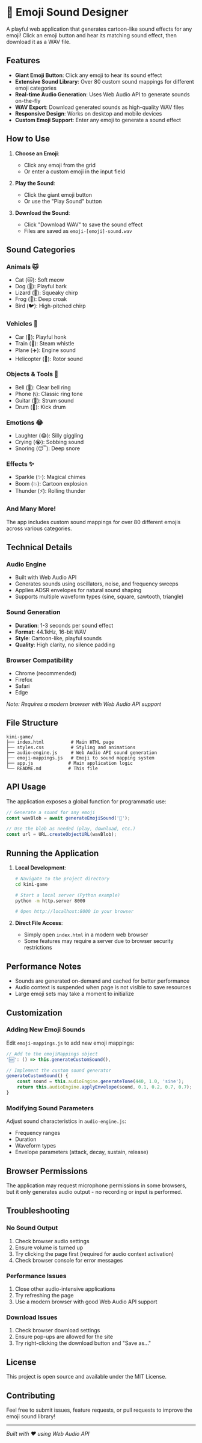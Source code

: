 # 🎵 Emoji Sound Designer

A playful web application that generates cartoon-like sound effects for any emoji! Click an emoji button and hear its matching sound effect, then download it as a WAV file.

## Features

- **Giant Emoji Button**: Click any emoji to hear its sound effect
- **Extensive Sound Library**: Over 80 custom sound mappings for different emoji categories
- **Real-time Audio Generation**: Uses Web Audio API to generate sounds on-the-fly
- **WAV Export**: Download generated sounds as high-quality WAV files
- **Responsive Design**: Works on desktop and mobile devices
- **Custom Emoji Support**: Enter any emoji to generate a sound effect

## How to Use

1. **Choose an Emoji**: 
   - Click any emoji from the grid
   - Or enter a custom emoji in the input field

2. **Play the Sound**:
   - Click the giant emoji button
   - Or use the "Play Sound" button

3. **Download the Sound**:
   - Click "Download WAV" to save the sound effect
   - Files are saved as `emoji-[emoji]-sound.wav`

## Sound Categories

### Animals 🐱
- Cat (🐱): Soft meow
- Dog (🐶): Playful bark
- Lizard (🦎): Squeaky chirp
- Frog (🐸): Deep croak
- Bird (🐦): High-pitched chirp

### Vehicles 🚗
- Car (🚗): Playful honk
- Train (🚂): Steam whistle
- Plane (✈️): Engine sound
- Helicopter (🚁): Rotor sound

### Objects & Tools 🔔
- Bell (🔔): Clear bell ring
- Phone (📞): Classic ring tone
- Guitar (🎸): Strum sound
- Drum (🥁): Kick drum

### Emotions 😂
- Laughter (😂): Silly giggling
- Crying (😭): Sobbing sound
- Snoring (😴): Deep snore

### Effects ✨
- Sparkle (✨): Magical chimes
- Boom (💥): Cartoon explosion
- Thunder (⚡): Rolling thunder

### And Many More!
The app includes custom sound mappings for over 80 different emojis across various categories.

## Technical Details

### Audio Engine
- Built with Web Audio API
- Generates sounds using oscillators, noise, and frequency sweeps
- Applies ADSR envelopes for natural sound shaping
- Supports multiple waveform types (sine, square, sawtooth, triangle)

### Sound Generation
- **Duration**: 1-3 seconds per sound effect
- **Format**: 44.1kHz, 16-bit WAV
- **Style**: Cartoon-like, playful sounds
- **Quality**: High clarity, no silence padding

### Browser Compatibility
- Chrome (recommended)
- Firefox
- Safari
- Edge

*Note: Requires a modern browser with Web Audio API support*

## File Structure

```
kimi-game/
├── index.html          # Main HTML page
├── styles.css          # Styling and animations
├── audio-engine.js     # Web Audio API sound generation
├── emoji-mappings.js   # Emoji to sound mapping system
├── app.js             # Main application logic
└── README.md          # This file
```

## API Usage

The application exposes a global function for programmatic use:

```javascript
// Generate a sound for any emoji
const wavBlob = await generateEmojiSound('🔔');

// Use the blob as needed (play, download, etc.)
const url = URL.createObjectURL(wavBlob);
```

## Running the Application

1. **Local Development**:
   ```bash
   # Navigate to the project directory
   cd kimi-game
   
   # Start a local server (Python example)
   python -m http.server 8000
   
   # Open http://localhost:8000 in your browser
   ```

2. **Direct File Access**:
   - Simply open `index.html` in a modern web browser
   - Some features may require a server due to browser security restrictions

## Performance Notes

- Sounds are generated on-demand and cached for better performance
- Audio context is suspended when page is not visible to save resources
- Large emoji sets may take a moment to initialize

## Customization

### Adding New Emoji Sounds

Edit `emoji-mappings.js` to add new emoji mappings:

```javascript
// Add to the emojiMappings object
'🆕': () => this.generateCustomSound(),

// Implement the custom sound generator
generateCustomSound() {
    const sound = this.audioEngine.generateTone(440, 1.0, 'sine');
    return this.audioEngine.applyEnvelope(sound, 0.1, 0.2, 0.7, 0.7);
}
```

### Modifying Sound Parameters

Adjust sound characteristics in `audio-engine.js`:
- Frequency ranges
- Duration
- Waveform types
- Envelope parameters (attack, decay, sustain, release)

## Browser Permissions

The application may request microphone permissions in some browsers, but it only generates audio output - no recording or input is performed.

## Troubleshooting

### No Sound Output
1. Check browser audio settings
2. Ensure volume is turned up
3. Try clicking the page first (required for audio context activation)
4. Check browser console for error messages

### Performance Issues
1. Close other audio-intensive applications
2. Try refreshing the page
3. Use a modern browser with good Web Audio API support

### Download Issues
1. Check browser download settings
2. Ensure pop-ups are allowed for the site
3. Try right-clicking the download button and "Save as..."

## License

This project is open source and available under the MIT License.

## Contributing

Feel free to submit issues, feature requests, or pull requests to improve the emoji sound library!

---

*Built with ❤️ using Web Audio API*